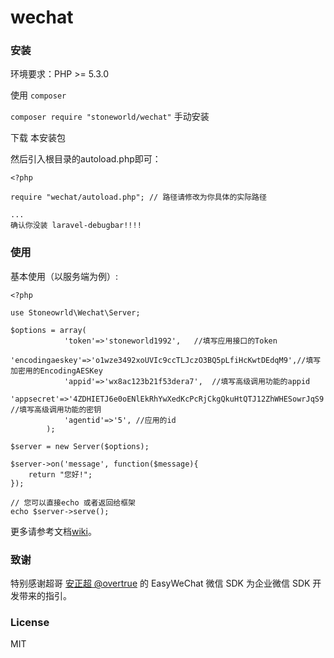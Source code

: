 # wechat

### 安装

环境要求：PHP >= 5.3.0

使用 `composer`

`composer require "stoneworld/wechat"`
手动安装

下载 本安装包

然后引入根目录的autoload.php即可：

```
<?php

require "wechat/autoload.php"; // 路径请修改为你具体的实际路径

...
确认你没装 laravel-debugbar!!!!

```

### 使用

基本使用（以服务端为例）:

```
<?php

use Stoneowrld\Wechat\Server;

$options = array(
            'token'=>'stoneworld1992',   //填写应用接口的Token
            'encodingaeskey'=>'o1wze3492xoUVIc9ccTLJczO3BQ5pLfiHcKwtDEdqM9',//填写加密用的EncodingAESKey
            'appid'=>'wx8ac123b21f53dera7',  //填写高级调用功能的appid
            'appsecret'=>'4ZDHIETJ6e0oENlEkRhYwXedKcPcRjCkgQkuHtQTJ12ZhWHESowrJqS9', //填写高级调用功能的密钥
            'agentid'=>'5', //应用的id
        );

$server = new Server($options);

$server->on('message', function($message){
    return "您好!";
});

// 您可以直接echo 或者返回给框架
echo $server->serve();
```

更多请参考文档[wiki](https://github.com/stoneworld/wechat/wiki)。

### 致谢

特别感谢超哥 [安正超 @overtrue](https://github.com/overtrue) 的 EasyWeChat 微信 SDK 为企业微信 SDK 开发带来的指引。

### License

MIT

